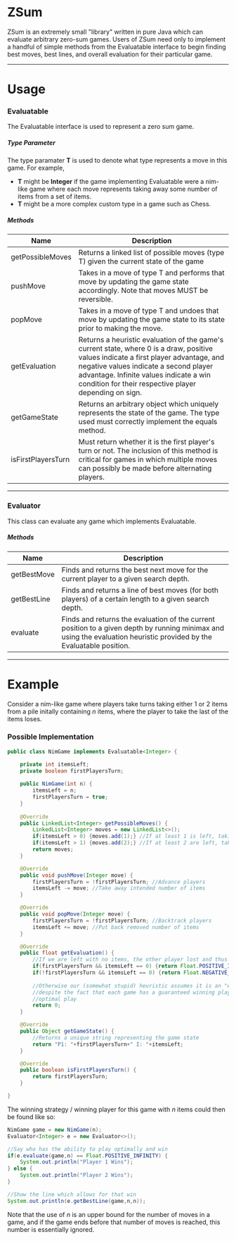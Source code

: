 # ZSum

ZSum is an extremely small "library" written in pure Java which can evaluate arbitrary zero-sum games. Users of ZSum need only to implement a handful of simple methods from the Evaluatable interface to begin finding best moves, best lines, and overall evaluation for their particular game.

---

# Usage

### Evaluatable<T>

The Evaluatable interface is used to represent a zero sum game. 


##### **Type Parameter**

The type paramater **T** is used to denote what type represents a move in this game. For example,

- **T** might be **Integer** if the game implementing Evaluatable were a nim-like game where each move represents taking away some number of items from a set of items.
- **T** might be a more complex custom type in a game such as Chess.

##### **Methods**

| Name | Description |
| ---- | ----------- |
| getPossibleMoves | Returns a linked list of possible moves (type T) given the current state of the game|
| pushMove | Takes in a move of type T and performs that move by updating the game state accordingly. Note that moves MUST be reversible.|
| popMove| Takes in a move of type T and undoes that move by updating the game state to its state prior to making the move.
| getEvaluation | Returns a heuristic evaluation of the game's current state, where 0 is a draw, positive values indicate a first player advantage, and negative values indicate a second player advantage. Infinite values indicate a win condition for their respective player depending on sign.
| getGameState | Returns an arbitrary object which uniquely represents the state of the game. The type used must correctly implement the equals method.
| isFirstPlayersTurn | Must return whether it is the first player's turn or not. The inclusion of this method is critical for games in which multiple moves can possibly be made before alternating players. |

---

### Evaluator<T>

This class can evaluate any game which implements Evaluatable<T>.

##### **Methods**

| Name | Description |
| ---- | ----------- |
| getBestMove | Finds and returns the best next move for the current player to a given search depth. |
| getBestLine | Finds and returns a line of best moves (for both players) of a certain length to a given search depth. 
| evaluate | Finds and returns the evaluation  of the current position to a given depth by running minimax and using the evaluation heuristic provided by the Evaluatable position. |

---

# Example

Consider a nim-like game where players take turns taking either 1 or 2 items from a pile initally containing *n* items, where the player to take the last of the items loses. 

### Possible Implementation

``` Java
public class NimGame implements Evaluatable<Integer> {

	private int itemsLeft;
	private boolean firstPlayersTurn;
	
	public NimGame(int n) {
		itemsLeft = n;
		firstPlayersTurn = true;
	}
	
	@Override
	public LinkedList<Integer> getPossibleMoves() {
		LinkedList<Integer> moves = new LinkedList<>();
		if(itemsLeft > 0) {moves.add(1);} //If at least 1 is left, taking 1 is possible
		if(itemsLeft > 1) {moves.add(2);} //If at least 2 are left, taking 2 is possible
		return moves;
	}

	@Override
	public void pushMove(Integer move) {
		firstPlayersTurn = !firstPlayersTurn; //Advance players
		itemsLeft -= move; //Take away intended number of items
	}

	@Override
	public void popMove(Integer move) {
		firstPlayersTurn = !firstPlayersTurn; //Backtrack players
		itemsLeft += move; //Put back removed number of items
	}

	@Override
	public float getEvaluation() {
		//If we are left with no items, the other player lost and thus we won
		if(firstPlayersTurn && itemsLeft == 0) {return Float.POSITIVE_INFINITY;} 
		if(!firstPlayersTurn && itemsLeft == 0) {return Float.NEGATIVE_INFINITY;}
		
		//Otherwise our (somewhat stupid) heuristic assumes it is an "even" game,
		//despite the fact that each game has a guaranteed winning player assuming
		//optimal play
		return 0;
	}

	@Override
	public Object getGameState() {
		//Returns a unique string representing the game state
		return "P1: "+firstPlayersTurn+" I: "+itemsLeft;
	}

	@Override
	public boolean isFirstPlayersTurn() {
		return firstPlayersTurn;
	}

}
```

The winning strategy / winning player for this game with *n* items could then be found like so:

``` Java
NimGame game = new NimGame(n);
Evaluator<Integer> e = new Evaluator<>();

//Say who has the ability to play optimally and win
if(e.evaluate(game,n) == Float.POSITIVE_INFINITY) {
    System.out.println("Player 1 Wins");
} else {
    System.out.println("Player 2 Wins");
}

//Show the line which allows for that win
System.out.println(e.getBestLine(game,n,n));
```

Note that the use of *n* is an upper bound for the number of moves in a game, and if the game ends before that number of moves is reached, this number is essentially ignored.
